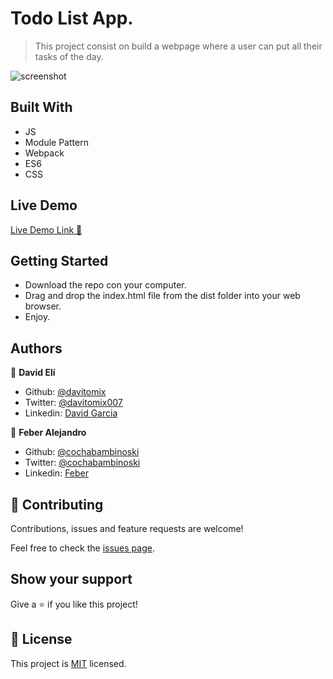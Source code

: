# Todo List App.

> This project consist on build a webpage where a user can put all their tasks of the day.

![screenshot](./main_readme.png)

## Built With

- JS
- Module Pattern
- Webpack
- ES6
- CSS

## Live Demo

[Live Demo Link :rocket:](#)


## Getting Started

- Download the repo con your computer.
- Drag and drop the index.html file from the dist folder into your web browser.
- Enjoy.


## Authors

👤 **David Elí**

- Github: [@davitomix](https://github.com/davitomix)
- Twitter: [@davitomix007](https://twitter.com/davitomix007)
- Linkedin: [David Garcia](https://www.linkedin.com/in/davideligarcia/)

👤 **Feber Alejandro**

- Github: [@cochabambinoski](https://github.com/cochabambinoski)
- Twitter: [@cochabambinoski](#)
- Linkedin: [Feber](#)

## 🤝 Contributing

Contributions, issues and feature requests are welcome!

Feel free to check the [issues page](issues/).

## Show your support

Give a ⭐️ if you like this project!

## 📝 License

This project is [MIT](lic.url) licensed.
